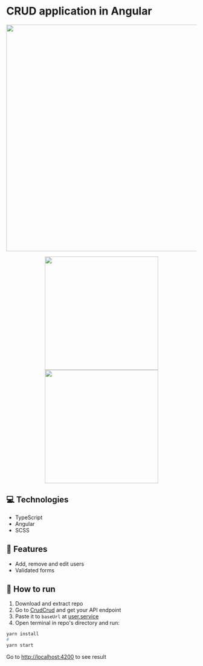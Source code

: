 # CRUD application in Angular
<p align="center">
  <img src="https://github.com/alexey-hohlov/angular-crud/assets/79412122/93e11f21-88ea-4ea8-a268-b867aa8f8bf5" width="600">
</p>
<p align="center">
  <img width="300" src="https://github.com/alexey-hohlov/angular-crud/assets/79412122/34108ea4-f162-4c8c-b1d9-64683bcfb39a">
  <img width="300" src="https://github.com/alexey-hohlov/angular-crud/assets/79412122/2f9d061e-e0fa-499c-a125-f7c0e4f5b9c1">
</p>


## 💻 Technologies
* TypeScript
* Angular
* SCSS

## 🚀 Features
* Add, remove and edit users
* Validated forms

## 🤖 How to run
1) Download and extract repo
1) Go to [CrudCrud](https://crudcrud.com/) and get your API endpoint
2) Paste it to ```baseUrl``` at [user.service](https://github.com/alexey-hohlov/angular-crud/blob/main/src/app/services/user.service.ts)
3) Open terminal in repo's directory and run:
```bash
yarn install
#
yarn start
```

Go to [http://localhost:4200](http://localhost:4200) to see result
